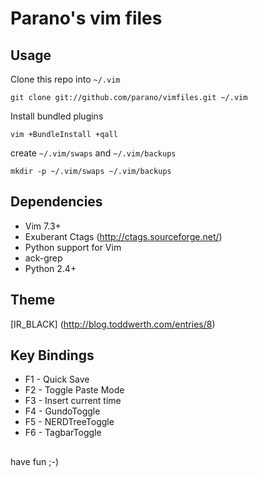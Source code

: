 Parano's vim files
================


## Usage ##

Clone this repo into ```~/.vim```

``` 
git clone git://github.com/parano/vimfiles.git ~/.vim 
```

Install bundled plugins
```
vim +BundleInstall +qall
```

create ```~/.vim/swaps``` and ```~/.vim/backups```

``` 
mkdir -p ~/.vim/swaps ~/.vim/backups 
```

## Dependencies ##
* Vim 7.3+
* Exuberant Ctags (http://ctags.sourceforge.net/)
* Python support for Vim
* ack-grep
* Python 2.4+

## Theme ##
[IR_BLACK] (http://blog.toddwerth.com/entries/8)


## Key Bindings

* F1 - Quick Save
* F2 - Toggle Paste Mode
* F3 - Insert current time
* F4 - GundoToggle
* F5 - NERDTreeToggle
* F6 - TagbarToggle

## 
have fun ;-)
